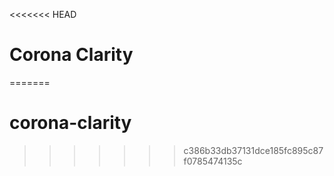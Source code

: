 <<<<<<< HEAD
# Corona Clarity
=======
# corona-clarity
>>>>>>> c386b33db37131dce185fc895c87f0785474135c
